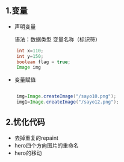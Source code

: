 ## 1.变量
- 声明变量

	语法：数据类型 变量名称（标识符）
```java
	int x=110;
	int y=150;
	boolean flag = true;
	Image img
```
- 变量赋值
```java

	img=Image.createImage("/sayo10.png");
	img1=Image.createImage("/sayo12.png");
```
##  2.忧化代码
- 去掉重复的repaint
- hero四个方向图片的重命名
- hero的移动
